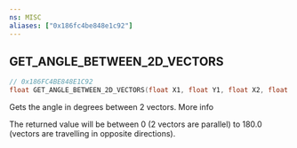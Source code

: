```yaml
---
ns: MISC
aliases: ["0x186fc4be848e1c92"]
---
```

## GET_ANGLE_BETWEEN_2D_VECTORS

```c
// 0x186FC4BE848E1C92
float GET_ANGLE_BETWEEN_2D_VECTORS(float X1, float Y1, float X2, float Y2);
```

Gets the angle in degrees between 2 vectors. More info

The returned value will be between 0 (2 vectors are parallel) to 180.0 (vectors are travelling in opposite directions).

